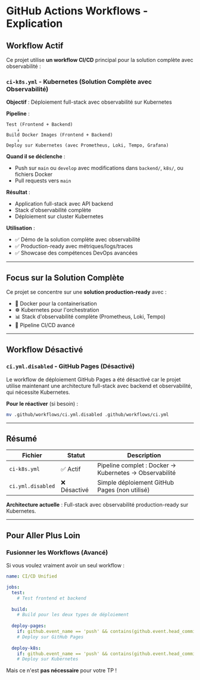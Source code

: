 # GitHub Actions Workflows - Explication

## Workflow Actif

Ce projet utilise **un workflow CI/CD** principal pour la solution complète avec observabilité :

### `ci-k8s.yml` - Kubernetes (Solution Complète avec Observabilité)

**Objectif** : Déploiement full-stack avec observabilité sur Kubernetes

**Pipeline** :
```
Test (Frontend + Backend)
    ↓
Build Docker Images (Frontend + Backend)
    ↓
Deploy sur Kubernetes (avec Prometheus, Loki, Tempo, Grafana)
```

**Quand il se déclenche** :
- Push sur `main` ou `develop` avec modifications dans `backend/`, `k8s/`, ou fichiers Docker
- Pull requests vers `main`

**Résultat** :
- Application full-stack avec API backend
- Stack d'observabilité complète
- Déploiement sur cluster Kubernetes

**Utilisation** :
- ✅ Démo de la solution complète avec observabilité
- ✅ Production-ready avec métriques/logs/traces
- ✅ Showcase des compétences DevOps avancées

---

## Focus sur la Solution Complète

Ce projet se concentre sur une **solution production-ready** avec :
- 🐳 Docker pour la containerisation
- ☸️ Kubernetes pour l'orchestration
- 📊 Stack d'observabilité complète (Prometheus, Loki, Tempo)
- 🔄 Pipeline CI/CD avancé

---

## Workflow Désactivé

### `ci.yml.disabled` - GitHub Pages (Désactivé)

Le workflow de déploiement GitHub Pages a été désactivé car le projet utilise maintenant une architecture full-stack avec backend et observabilité, qui nécessite Kubernetes.

**Pour le réactiver** (si besoin) :
```bash
mv .github/workflows/ci.yml.disabled .github/workflows/ci.yml
```

---

## Résumé

| Fichier | Statut | Description |
|---------|--------|-------------|
| `ci-k8s.yml` | ✅ Actif | Pipeline complet : Docker → Kubernetes → Observabilité |
| `ci.yml.disabled` | ❌ Désactivé | Simple déploiement GitHub Pages (non utilisé) |

**Architecture actuelle** : Full-stack avec observabilité production-ready sur Kubernetes.

---

## Pour Aller Plus Loin

### Fusionner les Workflows (Avancé)

Si vous voulez vraiment avoir un seul workflow :

```yaml
name: CI/CD Unified

jobs:
  test:
    # Test frontend et backend
    
  build:
    # Build pour les deux types de déploiement
    
  deploy-pages:
    if: github.event_name == 'push' && contains(github.event.head_commit.modified, 'src/')
    # Deploy sur GitHub Pages
    
  deploy-k8s:
    if: github.event_name == 'push' && contains(github.event.head_commit.modified, 'backend/')
    # Deploy sur Kubernetes
```

Mais ce n'est **pas nécessaire** pour votre TP !

